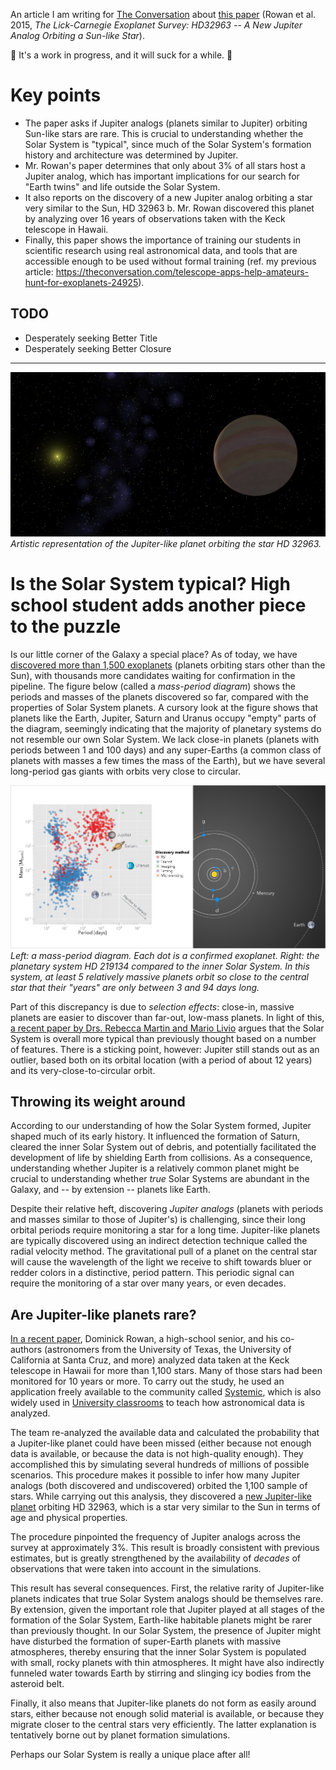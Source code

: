 An article I am writing for [The Conversation](https://theconversation.com/us) about [this paper](http://arxiv.org/abs/1512.00417) (Rowan et al. 2015, *The Lick-Carnegie Exoplanet Survey: HD32963 -- A New Jupiter Analog Orbiting a Sun-like Star*).

:construction_worker: It's a work in progress, and it will suck for a while. :construction_worker:

# Key points
- The paper asks if Jupiter analogs (planets similar to Jupiter) orbiting Sun-like stars are rare. This is crucial to understanding whether the Solar System is "typical", since much of the Solar System's formation history and architecture was determined by Jupiter. 
- Mr. Rowan's paper determines that only about 3% of all stars host a Jupiter analog, which has important implications for our search for "Earth twins" and life outside the Solar System. 
- It also reports on the discovery of a new Jupiter analog orbiting a star very similar to the Sun, HD 32963 b. Mr. Rowan discovered this planet by analyzing over 16 years of observations taken with the Keck telescope in Hawaii. 
- Finally, this paper shows the importance of training our students in scientific research using real astronomical data, and tools that are accessible enough to be used without formal training (ref. my previous article: https://theconversation.com/telescope-apps-help-amateurs-hunt-for-exoplanets-24925).

## TODO ##
* Desperately seeking Better Title
* Desperately seeking Better Closure

<hr>

![Synthetic HD 32963](figures/32963_synthetic.png)
*Artistic representation of the Jupiter-like planet orbiting the star HD 32963.*

# Is the Solar System typical? High school student adds another piece to the puzzle #

Is our little corner of the Galaxy a special place? As of today, we have [discovered more than 1,500 exoplanets](http://exoplanets.org) (planets orbiting stars other than the Sun), with thousands more candidates waiting for confirmation in the pipeline. The figure below (called a *mass-period diagram*) shows the periods and masses of the planets discovered so far, compared with the properties of Solar System planets. A cursory look at the figure shows that planets like the Earth, Jupiter, Saturn and Uranus occupy "empty" parts of the diagram, seemingly indicating that the majority of planetary systems do not resemble our own Solar System. We lack close-in planets (planets with periods between 1 and 100 days) and any super-Earths (a common class of planets with masses a few times the mass of the Earth), but we have several long-period gas giants with orbits very close to circular.

![Figure 1](figures/Figure_1.png)
*Left: a mass-period diagram. Each dot is a confirmed exoplanet. Right: the planetary system HD 219134 compared to the inner Solar System. In this system, at least 5 relatively massive planets orbit so close to the central star that their "years" are only between 3 and 94 days long.*

Part of this discrepancy is due to *selection effects*: close-in, massive planets are easier to discover than far-out, low-mass planets. In light of this, [a recent paper by Drs. Rebecca Martin and Mario Livio](http://aasnova.org/2015/09/25/how-normal-is-our-solar-system/) argues that the Solar System is overall more typical than previously thought based on a number of features. There is a sticking point, however: Jupiter still stands out as an outlier, based both on its orbital location (with a period of about 12 years) and its very-close-to-circular orbit.

## Throwing its weight around ##
According to our understanding of how the Solar System formed, Jupiter shaped much of its early history. It influenced the formation of Saturn, cleared the inner Solar System out of debris, and potentially facilitated the development of life by shielding Earth from collisions. As a consequence, understanding whether Jupiter is a relatively common planet might be crucial to understanding whether *true* Solar Systems are abundant in the Galaxy, and -- by extension -- planets like Earth.

Despite their relative heft, discovering *Jupiter analogs* (planets with periods and masses similar to those of Jupiter's) is challenging, since their long orbital periods require monitoring a star for a long time. Jupiter-like planets are typically discovered using an indirect detection technique called the radial velocity method. The gravitational pull of a planet on the central star will cause the wavelength of the light we receive to shift towards bluer or redder colors in a distinctive, period pattern. This periodic signal can require the monitoring of a star over many years, or even decades.

## Are Jupiter-like planets rare? ##
[In a recent paper](http://arxiv.org/abs/1512.00417), Dominick Rowan, a high-school senior, and his co-authors (astronomers from the University of Texas, the University of California at Santa Cruz, and more) analyzed data taken at the Keck telescope in Hawaii for more than 1,100 stars. Many of those stars had been monitored for 10 years or more. To carry out the study, he used an application freely available to the community called [Systemic](https://theconversation.com/telescope-apps-help-amateurs-hunt-for-exoplanets-24925), which is also widely used in [University classrooms](http://www.save-point.io) to teach how astronomical data is analyzed.

The team re-analyzed the available data and calculated the probability that a Jupiter-like planet could have been missed (either because not enough data is available, or because the data is not high-quality enough). They accomplished this by simulating several hundreds of millions of possible scenarios. This procedure makes it possible to infer how many Jupiter analogs (both discovered and undiscovered) orbited the 1,100 sample of stars. While carrying out this analysis, they discovered a [new Jupiter-like planet](http://exoplanet.eu/catalog/hd_32963_b/) orbiting HD 32963, which is a star very similar to the Sun in terms of age and physical properties.

The procedure pinpointed the frequency of Jupiter analogs across the survey at approximately 3%. This result is broadly consistent with previous estimates, but is greatly strengthened by the availability of *decades* of observations that were taken into account in the simulations. 

This result has several consequences. First, the relative rarity of Jupiter-like planets indicates that true Solar System analogs should be themselves rare. By extension, given the important role that Jupiter played at all stages of the formation of the Solar System, Earth-like habitable planets might be rarer than previously thought. In our Solar System, the presence of Jupiter might have disturbed the formation of super-Earth planets with massive atmospheres, thereby ensuring that the inner Solar System is populated with small, rocky planets with thin atmospheres. It might have also indirectly funneled water towards Earth by stirring and slinging icy bodies from the asteroid belt.

Finally, it also means that Jupiter-like planets do not form as easily around stars, either because not enough solid material is available, or because they migrate closer to the central stars very efficiently. The latter explanation is tentatively borne out by planet formation simulations.

Perhaps our Solar System is really a unique place after all!

